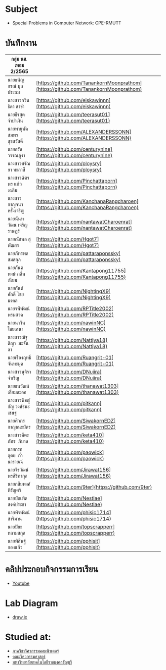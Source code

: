 # Subject
- Special Problems in Computer Network: CPE-RMUTT

# บันทึกงาน
| กลุ่ม นศ. เทอม 2/2565 |  |
| -------------------------- | ---------------------------------------------------------------------------------- |
| นายธนัญกรณ์ มูลประถม       | [https://github.com/TanankornMoonprathom](https://github.com/TanankornMoonprathom) |
| นางสาวกวินธิดา สาขำ        | [https://github.com/eiskawinnn](https://github.com/eiskawinnn)                     |
| นายธีรสุต จำปาเงิน         | [https://github.com/teerasut01](https://github.com/teerasut01)                     |
| นายพายุพัด สมพรสุขสวัสดิ์  | [https://github.com/ALEXANDERSSONN](https://github.com/ALEXANDERSSONN)             |
| นายสรัล วรรณภูงา           | [https://github.com/centurynine](https://github.com/centurynine)                   |
| นางสาวศรัณยา ทะลาสี        | [https://github.com/ploysry](https://github.com/ploysry)                               |
| นางสาวฉัตรพร แก้วเฉลิม     | [https://github.com/Pinchattaporn](https://github.com/Pinchattaporn)               |
| นางสาวกาญจนา หรั่งเจริญ    | [https://github.com/KanchanaRangcharoen](https://github.com/KanchanaRangcharoen)   |
| นายนันทวัฒน เจริญราษฎร์    | [https://github.com/nantawatCharoenrat](https://github.com/nantawatCharoenrat)     |
| นายณัชพล สุพัฒสร           | [https://github.com/Hgot7](https://github.com/Hgot7)                               |
| นายภัทรพล สมสกุล           | [https://github.com/pattaraponssky](https://github.com/pattaraponssky)             |
| นายกันตพงษ์ กลิ่นเนียม     | [https://github.com/Kantapong11755](https://github.com/Kantapong11755)             |
| นายกันต์ศักดิ์ ไชยมงคล     | [https://github.com/NightingX9](https://github.com/NightingX9)                     |
| นายรพีพัฒน์ พรมฮวด         | [https://github.com/RPTitle2002](https://github.com/RPTitle2002)                   |
| นายนาวิน ไชยเสนา           | [https://github.com/nawinNC](https://github.com/nawinNC)                           |
| นางสาวณัฐติญา  มะจันลา     | [https://github.com/Nattiya18](https://github.com/Nattiya18)                       |
| นายเรืองฤทธิ์ จันทะมุด     | [https://github.com/Ruangrit-01](https://github.com/Ruangrit-01)                   |
| นางสาวนุจิรา จำเริญ        | [https://github.com/DNujira](https://github.com/DNujira)                           |
| นายธนวัฒน์ เอี่ยมละออ      | [https://github.com/thanawat1303](https://github.com/thanawat1303)                 |
| นางสาวพิชญ์กัญ วงศ์ธนะเชษฐ | [https://github.com/pitkann](https://github.com/pitkann)                             |
| นายศิวกร  กาญธนะบัตร       | [https://github.com/SiwakornEDZ](https://github.com/SiwakornEDZ)                   |
| นางสาวคีตะภัทร  ภิบาล      | [https://github.com/keta410](https://github.com/keta410)                           |
| นายกรกฤตย  ก๋ำนารายณ์      | [https://github.com/paowick](https://github.com/paowick)                           |
| นายจิรวัฒน์ พรสิริภากุล    | [https://github.com/Jirawat156](https://github.com/Jirawat156)                     |
| นายกสิยพงศ์ หิรัญศรี       | [https://github.com/9ter](https://github.com/9ter)                                 |
| นายบัณฑิต สงค์ประชา        | [https://github.com/Nestlae](https://github.com/Nestlae)                           |
| นายพีรพัฒน์  สาริมาน       | [https://github.com/phisic1714](https://github.com/phisic1714)                     |
| นายปิยะ หลามสกุล           | [https://github.com/topscrapperr](https://github.com/topscrapperr)                 |
| นายพิสิษฐ์ กองแก้ว         | [https://github.com/pphisit](https://github.com/pphisit)                           |

# คลิปประกอบกิจกรรมการเรียน
- [Youtube](https://www.youtube.com/playlist?list=PLJz1XVERx6ACV-vTC6eG7HSMdBUR0dZId)

# Lab Diagram
- [draw.io](https://app.diagrams.net/#Hpitimon%2FspComNet%2Fmain%2Fproxmox22)

# Studied at:
- [ภาควิชาวิศวกรรมคอมพิวเตอร์](https://cpe.engineer.rmutt.ac.th/)
- [คณะวิศวกรรมศาสตร์](https://www.engineer.rmutt.ac.th/)
- [มหาวิทยาลัยเทคโนโลยีราชมงคลธัญบุรี](https://www.rmutt.ac.th/)
